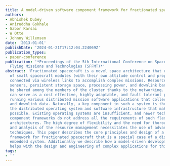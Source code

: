 ```yaml
---
title: A model-driven software component framework for fractionated spacecraft
authors:
- Abhishek Dubey
- Aniruddha Gokhale
- Gabor Karsai
- W Otte
- Johnny Willemsen
date: '2013-01-01'
publishDate: '2024-01-21T17:12:04.224069Z'
publication_types:
- paper-conference
publication: '*Proceedings of the 5th International Conference on Spacecraft Formation
  Flying Missions and Technologies (SFFMT)*'
abstract: 'Fractionated spacecraft is a novel space architecture that uses a cluster
  of small spacecraft modules (with their own attitude control and propulsion systems)
  connected via wireless links to accomplish complex missions. Resources, such as
  sensors, persistent storage space, processing power, and downlink bandwidth can
  be shared among the members of the cluster thanks to the networking. Such spacecraft
  can serve as a cost effective, highly adaptable, and fault tolerant platform for
  running various distributed mission software applications that collect, process,
  and downlink data. Naturally, a key component in such a system is the software platform:
  the distributed operating system and software infrastructure that makes such applications
  possible. Existing operating systems are insufficient, and newer technologies like
  component frameworks do not address all the requirements of such flexible space
  architectures. The high degree of flexibility and the need for thorough planning
  and analysis of the resource management necessitates the use of advanced development
  techniques. This paper describes the core principles and design of a software component
  framework for fractionated spacecraft that is a special case of a distributed real-time
  embedded system. Additionally we describe how a model-driven development environment
  helps with the design and engineering of complex applications for this platform. '
tags:
- ''
---
```

